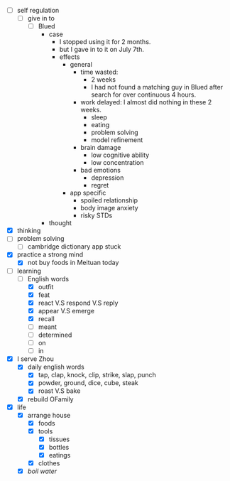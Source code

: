 - [ ] self regulation
    - [ ] give in to
        - [ ] Blued
            - case
                - I stopped using it for 2 months.
                - but I gave in to it on July 7th.
                - effects
                    - general
                        - time wasted: 
                            - 2 weeks
                            - I had not found a matching guy in Blued after search for over continuous 4 hours.
                        - work delayed: I almost did nothing in these 2 weeks.
                            - sleep
                            - eating
                            - problem solving
                            - model refinement
                        - brain damage
                            - low cognitive ability
                            - low concentration
                        - bad emotions
                            - depression
                            - regret
                    - app specific
                        - spoiled relationship
                        - body image anxiety
                        - risky STDs
            - thought
- [x] thinking
- [ ] problem solving
    - [ ] cambridge dictionary app stuck
- [x] practice a strong mind
    - [x] not buy foods in Meituan today
- [ ] learning
    - [ ] English words
        - [x] outfit
        - [x] feat
        - [x] react V.S respond V.S reply
        - [x] appear V.S emerge
        - [x] recall
        - [ ] meant
        - [ ] determined
        - [ ] on
        - [ ] in
- [x] I serve Zhou
    - [x] daily english words
        - [x] tap, clap, knock, clip, strike, slap, punch
        - [x] powder, ground, dice, cube, steak
        - [x] roast V.S bake
    - [x] rebuild OFamily
- [x] life
    - [x] arrange house
        - [x] foods
        - [x] tools
            - [x] tissues
            - [x] bottles
            - [x] eatings
        - [x] clothes
    - [x] *boil water*